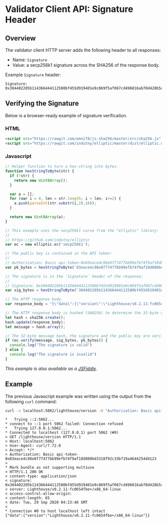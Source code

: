 # Validator Client API: Signature Header

## Overview

The validator client HTTP server adds the following header to all responses:

- Name: `Signature`
- Value: a secp256k1 signature across the SHA256 of the response body.

Example `Signature` header:

```
Signature: 0x304402205b114366444112580bf455d919401e9c869f5af067cd496016ab70d428b5a99d0220067aede1eb5819eecfd5dd7a2b57c5ac2b98f25a7be214b05684b04523aef873
```

## Verifying the Signature

Below is a browser-ready example of signature verification.

### HTML

```html
<script src="https://rawgit.com/emn178/js-sha256/master/src/sha256.js" type="text/javascript"></script>
<script src="https://rawgit.com/indutny/elliptic/master/dist/elliptic.min.js" type="text/javascript"></script>
```

### Javascript

```javascript
// Helper function to turn a hex-string into bytes.
function hexStringToByte(str) {
  if (!str) {
    return new Uint8Array();
  }

  var a = [];
  for (var i = 0, len = str.length; i < len; i+=2) {
    a.push(parseInt(str.substr(i,2),16));
  }

  return new Uint8Array(a);
}

// This example uses the secp256k1 curve from the "elliptic" library:
//
// https://github.com/indutny/elliptic
var ec = new elliptic.ec('secp256k1');

// The public key is contained in the API token:
//
// Authorization: Basic api-token-0x03eace4c98e8f77477bb99efb74f9af10d800bd3318f92c33b719a4644254d4123
var pk_bytes = hexStringToByte('03eace4c98e8f77477bb99efb74f9af10d800bd3318f92c33b719a4644254d4123');

// The signature is in the `Signature` header of the response:
//
// Signature: 0x304402205b114366444112580bf455d919401e9c869f5af067cd496016ab70d428b5a99d0220067aede1eb5819eecfd5dd7a2b57c5ac2b98f25a7be214b05684b04523aef873
var sig_bytes = hexStringToByte('304402205b114366444112580bf455d919401e9c869f5af067cd496016ab70d428b5a99d0220067aede1eb5819eecfd5dd7a2b57c5ac2b98f25a7be214b05684b04523aef873');

// The HTTP response body.
var response_body = "{\"data\":{\"version\":\"Lighthouse/v0.2.11-fc0654fbe+/x86_64-linux\"}}";

// The HTTP response body is hashed (SHA256) to determine the 32-byte message.
let hash = sha256.create();
hash.update(response_body);
let message = hash.array();

// The 32-byte message hash, the signature and the public key are verified.
if (ec.verify(message, sig_bytes, pk_bytes)) {
  console.log("The signature is valid")
} else {
  console.log("The signature is invalid")
}
```

*This example is also available as a [JSFiddle](https://jsfiddle.net/wnqd74Lz/).*

## Example

The previous Javascript example was written using the output from the following
`curl` command:

```bash
curl -v localhost:5062/lighthouse/version -H "Authorization: Basic api-token-0x03eace4c98e8f77477bb99efb74f9af10d800bd3318f92c33b719a4644254d4123"
```

```
*   Trying ::1:5062...
* connect to ::1 port 5062 failed: Connection refused
*   Trying 127.0.0.1:5062...
* Connected to localhost (127.0.0.1) port 5062 (#0)
> GET /lighthouse/version HTTP/1.1
> Host: localhost:5062
> User-Agent: curl/7.72.0
> Accept: */*
> Authorization: Basic api-token-0x03eace4c98e8f77477bb99efb74f9af10d800bd3318f92c33b719a4644254d4123
>
* Mark bundle as not supporting multiuse
< HTTP/1.1 200 OK
< content-type: application/json
< signature: 0x304402205b114366444112580bf455d919401e9c869f5af067cd496016ab70d428b5a99d0220067aede1eb5819eecfd5dd7a2b57c5ac2b98f25a7be214b05684b04523aef873
< server: Lighthouse/v0.2.11-fc0654fbe+/x86_64-linux
< access-control-allow-origin:
< content-length: 65
< date: Tue, 29 Sep 2020 04:23:46 GMT
<
* Connection #0 to host localhost left intact
{"data":{"version":"Lighthouse/v0.2.11-fc0654fbe+/x86_64-linux"}}
```
